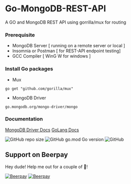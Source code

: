# Go-MongoDB-REST-API
A GO and MongoDB REST API using gorrilla/mux for routing

### Prerequisite
- MongoDB Server [ running on a remote server or local ]
- Insomnia or Postman [ for REST-API endpoint testing]
- GCC Compiler [ WinG W for windows ]

### Install Go packages
- Mux
 ```
 go get "github.com/gorilla/mux"
 ```
- MongoDB Driver 
``` 
go.mongodb.org/mongo-driver/mongo 
```


### Documentation

[MongoDB Driver Docs](https://www.mongodb.com/blog/post/mongodb-go-driver-tutorial) [GoLang Docs](https://golang.org/doc/)


![GitHub repo size](https://img.shields.io/github/repo-size/ElectronSz/Go-MongoDB-REST-API)     ![GitHub go.mod Go version](https://img.shields.io/github/go-mod/go-version/ElectronSz/Go-MongoDB-REST-API)     ![GitHub](https://img.shields.io/github/license/ElectronSz/Go-MongoDB-REST-API)

## Support on Beerpay
Hey dude! Help me out for a couple of :beers:!

[![Beerpay](https://beerpay.io/ElectronSz/Go-MongoDB-REST-API/badge.svg?style=beer-square)](https://beerpay.io/ElectronSz/Go-MongoDB-REST-API)  [![Beerpay](https://beerpay.io/ElectronSz/Go-MongoDB-REST-API/make-wish.svg?style=flat-square)](https://beerpay.io/ElectronSz/Go-MongoDB-REST-API?focus=wish)